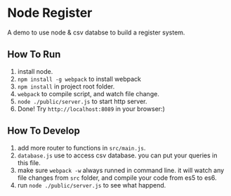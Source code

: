 
# Node Register

A demo to use node & csv databse to build a register system.

## How To Run

1. install node.
1. `npm install -g webpack` to install webpack
1. `npm install` in project root folder.
1. `webpack` to compile script, and watch file change.
1. `node ./public/server.js` to start http server.
1. Done! Try `http://localhost:8089` in your browser:)

## How To Develop

1. add more router to functions in `src/main.js`.
1. `database.js` use to access csv database. you can put your queries in this file.
1. make sure `webpack -w` always runned in command line. it will watch any file changes from `src` folder, and compile your code from es5 to es6.
1. run `node ./public/server.js` to see what happend.
